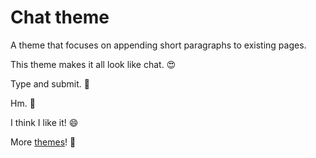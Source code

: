 # Chat theme

A theme that focuses on appending short paragraphs to existing pages.

This theme makes it all look like chat. 😍

Type and submit. 🥳

Hm. 🤔

I think I like it! 😄

More [themes](../index)! 👀
